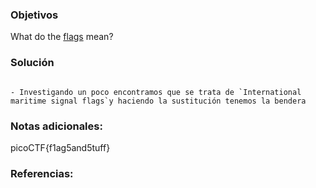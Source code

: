 ### Objetivos 
What do the [flags](https://jupiter.challenges.picoctf.org/static/fbeb5f9040d62b18878d199cdda2d253/flag.png) mean?
### Solución 

```

- Investigando un poco encontramos que se trata de `International maritime signal flags`y haciendo la sustitución tenemos la bendera
```

### Notas adicionales:
picoCTF{f1ag5and5tuff}
### Referencias: